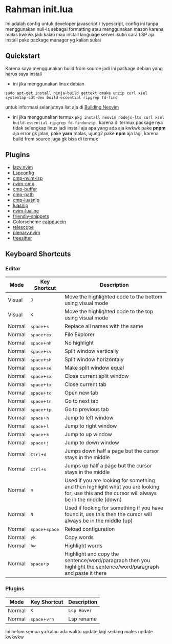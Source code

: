 # Rahman init.lua
Ini adalah config untuk developer javascript / typescript, config ini tanpa menggunakan null-ls sebagai formatting atau menggunakan mason karena malas kwkwk jadi kalau mau install language server ikutin cara LSP aja install pake package manager yg kalian sukai

## Quickstart
Karena saya menggunakan build from source jadi ini package debian yang harus saya install
- ini jika menggunakan linux debian 
```
sudo apt-get install ninja-build gettext cmake unzip curl xsel systemtap-sdt-dev build-essential ripgrep fd-find
```
untuk informasi selanjutnya liat aja di [Building Neovim](https://github.com/neovim/neovim/wiki/Building-Neovim)

- ini jika menggunakan termux
```pkg install neovim nodejs-lts curl xsel build-essential ripgrep fd-findunzip ```
karena di termux package nya tidak selengkap linux jadi install aja apa yang ada aja kwkwk pake **pnpm** aja error gk jalan, pake **yarn** malas, ujung2 pake **npm** aja lagi, karena build from source juga gk bisa di termux

## Plugins

- [lazy.nvim](https://github.com/folke/lazy.nvim)
- [Lspconfig](https://github.com/neovim/nvim-lspconfig)
- [cmp-nvim-lsp](https://github.com/hrsh7th/cmp-nvim-lsp)
- [nvim-cmp](https://github.com/hrsh7th/nvim-cmp)
- [cmp-buffer](https://github.com/hrsh7th/cmp-buffer)
- [cmp-path](https://github.com/hrsh7th/cmp-path)
- [cmp-luasnip](https://github.com/saadparwaiz1/cmp_luasnip)
- [luasnip](https://github.com/L3M0N4D3/LuaSnip)
- [nvim-lualine](https://github.com/nvim-lualine/lualine.nvim)
- [friendly-snippets](https://github.com/rafamadriz/friendly-snippets)
- Colorscheme [catppuccin](https://github.com/catppuccin/nvim)
- [telescope](https://github.com/nvim-telescope/telescope.nvim)
- [plenary.nvim](https://github.com/nvim-lua/plenary.nvim)
- [treesitter](https://github.com/nvim-treesitter/nvim-treesitter)

## Keyboard Shortcuts

### Editor
| Mode | Key Shortcut | Description |
|-----|-----|-----|
| Visual | <kbd>J</kbd> | Move the highlighted code to the bottom using visual mode |
| Visual | <kbd>K</kbd> | Move the highlighted code to the top using visual mode |
| Normal | <kbd>space</kbd>+<kbd>s</kbd> | Replace all names with the same |
| Normal | <kbd>space</kbd>+<kbd>ex</kbd> | File Explorer |
| Normal | <kbd>space</kbd>+<kbd>nh</kbd> | No highlight | 
| Normal | <kbd>space</kbd>+<kbd>sv</kbd> | Split window vertically |
| Normal | <kbd>space</kbd>+<kbd>sh</kbd> | Split window horizontaly |
| Normal | <kbd>space</kbd>+<kbd>se</kbd> | Make split window equal |
| Normal | <kbd>space</kbd>+<kbd>sx</kbd> | Close current split window |
| Normal | <kbd>space</kbd>+<kbd>tx</kbd> | Close current tab |
| Normal | <kbd>space</kbd>+<kbd>to</kbd> | Open new tab |
| Normal | <kbd>space</kbd>+<kbd>tn</kbd> | Go to next tab |
| Normal | <kbd>space</kbd>+<kbd>tp</kbd> | Go to previous tab |
| Normal | <kbd>space</kbd>+<kbd>h</kbd> | Jump to left window |
| Normal | <kbd>space</kbd>+<kbd>l</kbd> | Jump to right window |
| Normal | <kbd>space</kbd>+<kbd>k</kbd> | Jump to up window |
| Normal | <kbd>space</kbd>+<kbd>j</kbd> | Jump to down window |
| Normal | <kbd>Ctrl</kbd>+<kbd>d</kbd> | Jumps down half a page but the cursor stays in the middle |  
| Normal | <kbd>Ctrl</kbd>+<kbd>u</kbd> | Jumps up half a page but the cursor stays in the middle |  
| Normal | <kbd>n</kbd> | Used if you are looking for something and then highlight what you are looking for, use this and the cursor will always be in the middle (down) | 
| Normal | <kbd>N</kbd> | Used if looking for something if you have found it, use this then the cursor will always be in the middle (up) |
| Normal | <kbd>space</kbd>+<kbd>space</kbd> | Reload configuration | 
| Normal | <kbd>yk</kbd> | Copy words  |
| Normal | <kbd>hw</kbd> | Highlight words |  
| Normal | <kbd>space</kbd>+<kbd>p</kbd> | Highlight and copy the sentence/word/paragraph then you highlight the sentence/word/paragraph and paste it there |

### Plugins
| Mode | Key Shortcut | Description |
|-----|-----|-----|
| Normal | <kbd>K</kbd> | `Lsp Hover` |
| Normal | <kbd>space</kbd>+<kbd>vrn</kbd> | Lsp rename |

ini belom semua ya kalau ada waktu update lagi sedang males update kwkwkw
